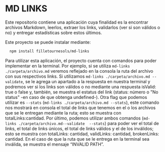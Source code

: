 
# MD LINKS

Este repositorio contiene una aplicación cuya finalidad es la encontrar archivos Markdown, leerlos, extraer los links, validarlos (ver si son válidos o no) y entregar estadísticas sobre estos últimos.

Este proyecto se puede instalar mediante:

```bash
  npm install filletournesols/md-links
```
Para utilizar esta aplicación, el proyecto cuenta con comandos para poder implementar en la terminal.
Por ejemplo, si se utiliza `md-links ./carpeta/archivo.md` veremos reflejado en la consola la ruta del archivo con sus respectivos links. Si utilizamos `md-links ./carpeta/archivo.md --validate`, se le agrega un apartado a la respuesta en nuestra terminal y podremos ver si los links son válidos o no mediante una respuesta isValid: true o false y, también, se muestra el estatus del link (status: número o "No status" -en caso de que obtenga undefined-). Otra flag que podemos utilizar es `--stats` (`md-links ./carpeta/archivo.md --stats`), este comando nos mostrará en consola el total de links que tenemos en el o los archivos que se le entregan mediante la ruta; esto se muestra con totalLinks:cantidad. Por último, podemos utilizar ambos comandos (`md-links ./carpeta/archivo.md--validate  --stats`) para poder ver el total de links, el total de links únicos, el total de links válidos y el de los inválidos; esto se muestra con totalLinks: cantidad, validLinks: cantidad, brokenLinks: cantidad.
En el caso de que la ruta que se le entrega en la terminal sea inválida, se muestra el mensaje “INVALID PATH”.